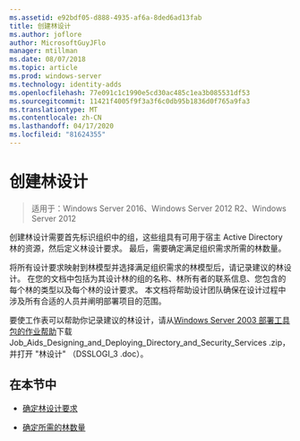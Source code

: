 ```yaml
---
ms.assetid: e92bdf05-d888-4935-af6a-8ded6ad13fab
title: 创建林设计
ms.author: joflore
author: MicrosoftGuyJFlo
manager: mtillman
ms.date: 08/07/2018
ms.topic: article
ms.prod: windows-server
ms.technology: identity-adds
ms.openlocfilehash: 77e091c1c1990e5cd30ac485c1ea3b085531df53
ms.sourcegitcommit: 11421f4005f9f3a3f6c0db95b1836d0f765a9fa3
ms.translationtype: MT
ms.contentlocale: zh-CN
ms.lasthandoff: 04/17/2020
ms.locfileid: "81624355"
---
```

# <a name="creating-a-forest-design"></a>创建林设计

> 适用于：Windows Server 2016、Windows Server 2012 R2、Windows Server 2012

创建林设计需要首先标识组织中的组，这些组具有可用于宿主 Active Directory 林的资源，然后定义林设计要求。 最后，需要确定满足组织需求所需的林数量。

将所有设计要求映射到林模型并选择满足组织需求的林模型后，请记录建议的林设计。 在您的文档中包括为其设计林的组的名称、林所有者的联系信息、您包含的每个林的类型以及每个林的设计要求。 本文档将帮助设计团队确保在设计过程中涉及所有合适的人员并阐明部署项目的范围。

要使工作表可以帮助你记录建议的林设计，请从[Windows Server 2003 部署工具包的作业帮助](https://microsoft.com/download/details.aspx?id=9608)下载 Job_Aids_Designing_and_Deploying_Directory_and_Security_Services .zip，并打开 "林设计" （DSSLOGI_3 .doc）。

## <a name="in-this-section"></a>在本节中

- [确定林设计要求](../../ad-ds/plan/Identifying-Forest-Design-Requirements.md)

- [确定所需的林数量](../../ad-ds/plan/Determining-the-Number-of-Forests-Required.md)
